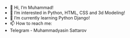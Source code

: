 - 👋 Hi, I’m Muhammad!
- 👀 I’m interested in Python, HTML, CSS and 3d Modeling!
- 🌱 I’m currently learning Python Django!
- 📫 How to reach me:
- Telegram - Muhammadyasin Sattarov

<!---
Muhammadyasin614/Muhammadyasin614 is a ✨ special ✨ repository because its `README.md` (this file) appears on your GitHub profile.
You can click the Preview link to take a look at your changes.
--->
